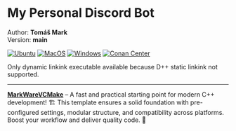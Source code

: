 # My Personal Discord Bot

Author: **Tomáš Mark**  
Version: **main**

[![Ubuntu](https://github.com/tomasmark79/MyPersonalDiscordBot/actions/workflows/ubuntu.yml/badge.svg)](https://github.com/tomasmark79/MyPersonalDiscordBot/actions/workflows/ubuntu.yml)
[![MacOS](https://github.com/tomasmark79/MyPersonalDiscordBot/actions/workflows/macos.yml/badge.svg)](https://github.com/tomasmark79/MyPersonalDiscordBot/actions/workflows/macos.yml)
[![Windows](https://github.com/tomasmark79/MyPersonalDiscordBot/actions/workflows/windows.yml/badge.svg)](https://github.com/tomasmark79/MyPersonalDiscordBot/actions/workflows/windows.yml)
[![Conan Center](https://img.shields.io/conan/v/dpp)](https://conan.io/center/recipes/dpp)

Only dynamic linkink executable available because D++ static linkink not supported.

---

**[MarkWareVCMake](https://github.com/tomasmark79/MarkWareVCMake)** – A fast and practical starting point for modern C++ development! 🏗️ This template ensures a solid foundation with pre-configured settings, modular structure, and compatibility across platforms. Boost your workflow and deliver quality code. 🌈

